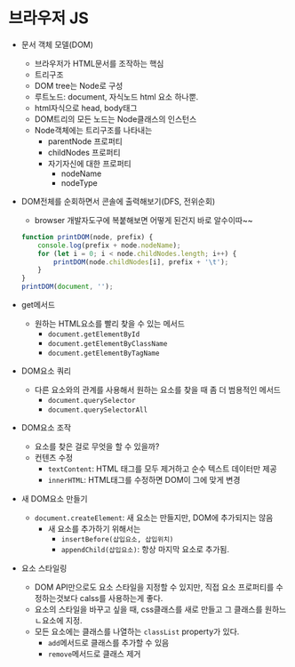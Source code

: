 # 브라우저 JS

-   문서 객체 모델(DOM)

    -   브라우저가 HTML문서를 조작하는 핵심
    -   트리구조
    -   DOM tree는 Node로 구성
    -   루트노드: document, 자식노드 html 요소 하나뿐.
    -   html자식으로 head, body태그
    -   DOM트리의 모든 노드는 Node클래스의 인스턴스
    -   Node객체에는 트리구조를 나타내는
        -   parentNode 프로퍼티
        -   childNodes 프로퍼티
        -   자기자신에 대한 프로퍼티
            -   nodeName
            -   nodeType

-   DOM전체를 순회하면서 콘솔에 출력해보기(DFS, 전위순회)

    -   browser 개발자도구에 복붙해보면 어떻게 된건지 바로 알수이따~~

    ```js
    function printDOM(node, prefix) {
        console.log(prefix + node.nodeName);
        for (let i = 0; i < node.childNodes.length; i++) {
            printDOM(node.childNodes[i], prefix + '\t');
        }
    }
    printDOM(document, '');
    ```

-   get메서드
    -   원하는 HTML요소를 빨리 찾을 수 있는 메서드
        -   `document.getElementById`
        -   `document.getElementByClassName`
        -   `document.getElementByTagName`
-   DOM요소 쿼리

    -   다른 요소와의 관계를 사용해서 원하는 요소를 찾을 때 좀 더 범용적인 메서드
        -   `document.querySelector`
        -   `document.querySelectorAll`

-   DOM요소 조작
    -   요소를 찾은 걸로 무엇을 할 수 있을까?
    -   컨텐츠 수정
        -   `textContent`: HTML 태그를 모두 제거하고 순수 텍스트 데이터만 제공
        -   `innerHTML`: HTML태그를 수정하면 DOM이 그에 맞게 변경
-   새 DOM요소 만들기

    -   `document.createElement`: 새 요소는 만들지만, DOM에 추가되지는 않음
        -   새 요소를 추가하기 위해서는
            -   `insertBefore(삽입요소, 삽입위치)`
            -   `appendChild(삽입요소)`: 항상 마지막 요소로 추가됨.

-   요소 스타일링
    -   DOM API만으로도 요소 스타일을 지정할 수 있지만, 직접 요소 프로퍼티를 수정하는것보다 calss를 사용하는게 좋다.
    -   요소의 스타일을 바꾸고 싶을 때, css클래스를 새로 만들고 그 클래스를 원하느 ㄴ요소에 지정.
    -   모든 요소에는 클래스를 나열하는 `classList` property가 있다.
        -   `add`메서드로 클래스를 추가할 수 있음
        -   `remove`메서드로 클래스 제거
